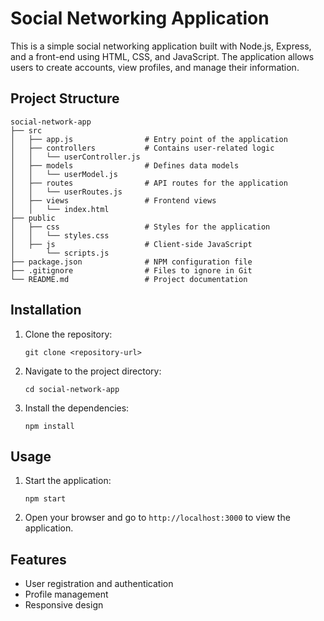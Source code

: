 # Social Networking Application

This is a simple social networking application built with Node.js, Express, and a front-end using HTML, CSS, and JavaScript. The application allows users to create accounts, view profiles, and manage their information.

## Project Structure

```
social-network-app
├── src
│   ├── app.js                # Entry point of the application
│   ├── controllers           # Contains user-related logic
│   │   └── userController.js
│   ├── models                # Defines data models
│   │   └── userModel.js
│   ├── routes                # API routes for the application
│   │   └── userRoutes.js
│   ├── views                 # Frontend views
│   │   └── index.html
├── public
│   ├── css                   # Styles for the application
│   │   └── styles.css
│   ├── js                    # Client-side JavaScript
│       └── scripts.js
├── package.json              # NPM configuration file
├── .gitignore                # Files to ignore in Git
└── README.md                 # Project documentation
```

## Installation

1. Clone the repository:
   ```
   git clone <repository-url>
   ```
2. Navigate to the project directory:
   ```
   cd social-network-app
   ```
3. Install the dependencies:
   ```
   npm install
   ```

## Usage

1. Start the application:
   ```
   npm start
   ```
2. Open your browser and go to `http://localhost:3000` to view the application.

## Features

- User registration and authentication
- Profile management
- Responsive design
